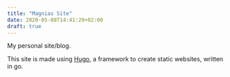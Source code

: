 ```yaml
---
title: "Magnias Site"
date: 2020-05-08T14:41:29+02:00
draft: true
---
```


My personal site/blog.

This site is made using [Hugo](https://gohugo.io), a framework to create static websites, written in go.